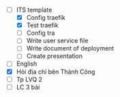 - [ ] ITS template
	- [x] Config traefik
	- [x] Test traefik
	- [ ] Config tra
	- [ ] Write user service file
	- [ ] Write document of deployment
	- [ ] Create presentation
- [ ] English
- [x] Hỏi địa chỉ bên Thành Công
- [ ] Tp LVQ 2
- [ ] LC 3 bài